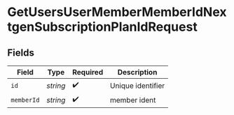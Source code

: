 # GetUsersUserMemberMemberIdNextgenSubscriptionPlanIdRequest


## Fields

| Field              | Type               | Required           | Description        |
| ------------------ | ------------------ | ------------------ | ------------------ |
| `id`               | *string*           | :heavy_check_mark: | Unique identifier  |
| `memberId`         | *string*           | :heavy_check_mark: | member ident       |